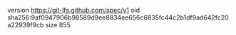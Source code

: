 version https://git-lfs.github.com/spec/v1
oid sha256:9af0947906b98589d9ee8834ee656c6835fc44c2b1df9ad642fc20a22939f9cb
size 855
